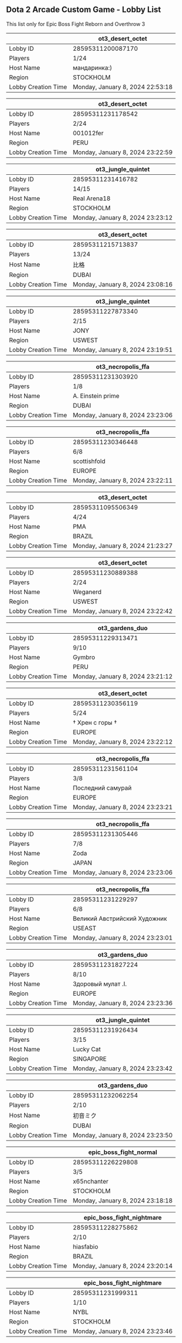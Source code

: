 ## Dota 2 Arcade Custom Game - Lobby List

This list only for Epic Boss Fight Reborn and Overthrow 3

|  | ot3_desert_octet |
| ------ | ------ |
| Lobby ID | 28595311200087170 |
| Players | 1/24 |
| Host Name | мандаринка:) |
| Region | STOCKHOLM |
| Lobby Creation Time | Monday, January 8, 2024 22:53:18 |


|  | ot3_desert_octet |
| ------ | ------ |
| Lobby ID | 28595311231178542 |
| Players | 2/24 |
| Host Name | 001012fer |
| Region | PERU |
| Lobby Creation Time | Monday, January 8, 2024 23:22:59 |


|  | ot3_jungle_quintet |
| ------ | ------ |
| Lobby ID | 28595311231416782 |
| Players | 14/15 |
| Host Name | Real Arena18 |
| Region | STOCKHOLM |
| Lobby Creation Time | Monday, January 8, 2024 23:23:12 |


|  | ot3_desert_octet |
| ------ | ------ |
| Lobby ID | 28595311215713837 |
| Players | 13/24 |
| Host Name | 比格 |
| Region | DUBAI |
| Lobby Creation Time | Monday, January 8, 2024 23:08:16 |


|  | ot3_jungle_quintet |
| ------ | ------ |
| Lobby ID | 28595311227873340 |
| Players | 2/15 |
| Host Name | JONY |
| Region | USWEST |
| Lobby Creation Time | Monday, January 8, 2024 23:19:51 |


|  | ot3_necropolis_ffa |
| ------ | ------ |
| Lobby ID | 28595311231303920 |
| Players | 1/8 |
| Host Name | A. Einstein prime |
| Region | DUBAI |
| Lobby Creation Time | Monday, January 8, 2024 23:23:06 |


|  | ot3_necropolis_ffa |
| ------ | ------ |
| Lobby ID | 28595311230346448 |
| Players | 6/8 |
| Host Name | scottishfold |
| Region | EUROPE |
| Lobby Creation Time | Monday, January 8, 2024 23:22:11 |


|  | ot3_desert_octet |
| ------ | ------ |
| Lobby ID | 28595311095506349 |
| Players | 4/24 |
| Host Name | PMA |
| Region | BRAZIL |
| Lobby Creation Time | Monday, January 8, 2024 21:23:27 |


|  | ot3_desert_octet |
| ------ | ------ |
| Lobby ID | 28595311230889388 |
| Players | 2/24 |
| Host Name | Weganerd |
| Region | USWEST |
| Lobby Creation Time | Monday, January 8, 2024 23:22:42 |


|  | ot3_gardens_duo |
| ------ | ------ |
| Lobby ID | 28595311229313471 |
| Players | 9/10 |
| Host Name | Gymbro |
| Region | PERU |
| Lobby Creation Time | Monday, January 8, 2024 23:21:12 |


|  | ot3_desert_octet |
| ------ | ------ |
| Lobby ID | 28595311230356119 |
| Players | 5/24 |
| Host Name | † Хрен с горы † |
| Region | EUROPE |
| Lobby Creation Time | Monday, January 8, 2024 23:22:12 |


|  | ot3_necropolis_ffa |
| ------ | ------ |
| Lobby ID | 28595311231561104 |
| Players | 3/8 |
| Host Name | Последний самурай |
| Region | EUROPE |
| Lobby Creation Time | Monday, January 8, 2024 23:23:21 |


|  | ot3_necropolis_ffa |
| ------ | ------ |
| Lobby ID | 28595311231305446 |
| Players | 7/8 |
| Host Name | Zoda |
| Region | JAPAN |
| Lobby Creation Time | Monday, January 8, 2024 23:23:06 |


|  | ot3_necropolis_ffa |
| ------ | ------ |
| Lobby ID | 28595311231229297 |
| Players | 6/8 |
| Host Name | Великий Австрийский Художник |
| Region | USEAST |
| Lobby Creation Time | Monday, January 8, 2024 23:23:01 |


|  | ot3_gardens_duo |
| ------ | ------ |
| Lobby ID | 28595311231827224 |
| Players | 8/10 |
| Host Name | Здоровый мулат .I. |
| Region | EUROPE |
| Lobby Creation Time | Monday, January 8, 2024 23:23:36 |


|  | ot3_jungle_quintet |
| ------ | ------ |
| Lobby ID | 28595311231926434 |
| Players | 3/15 |
| Host Name | Lucky Cat |
| Region | SINGAPORE |
| Lobby Creation Time | Monday, January 8, 2024 23:23:42 |


|  | ot3_gardens_duo |
| ------ | ------ |
| Lobby ID | 28595311232062254 |
| Players | 2/10 |
| Host Name | 初音ミク |
| Region | DUBAI |
| Lobby Creation Time | Monday, January 8, 2024 23:23:50 |


|  | epic_boss_fight_normal |
| ------ | ------ |
| Lobby ID | 28595311226229808 |
| Players | 3/5 |
| Host Name | x65nchanter |
| Region | STOCKHOLM |
| Lobby Creation Time | Monday, January 8, 2024 23:18:18 |


|  | epic_boss_fight_nightmare |
| ------ | ------ |
| Lobby ID | 28595311228275862 |
| Players | 2/10 |
| Host Name | hiasfabio |
| Region | BRAZIL |
| Lobby Creation Time | Monday, January 8, 2024 23:20:14 |


|  | epic_boss_fight_nightmare |
| ------ | ------ |
| Lobby ID | 28595311231999311 |
| Players | 1/10 |
| Host Name | NYBL |
| Region | STOCKHOLM |
| Lobby Creation Time | Monday, January 8, 2024 23:23:46 |


